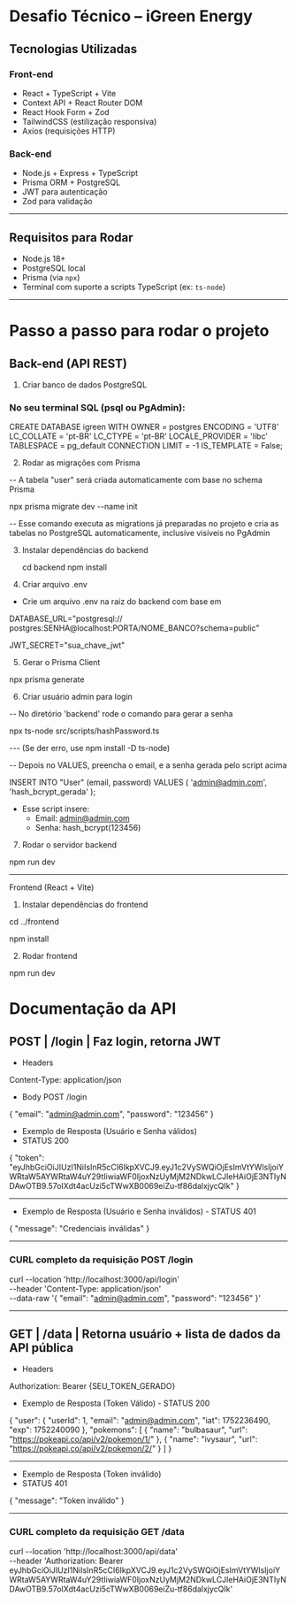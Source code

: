 # Desafio Técnico – iGreen Energy

## Tecnologias Utilizadas

### Front-end

- React + TypeScript + Vite
- Context API + React Router DOM
- React Hook Form + Zod
- TailwindCSS (estilização responsiva)
- Axios (requisições HTTP)

### Back-end

- Node.js + Express + TypeScript
- Prisma ORM + PostgreSQL
- JWT para autenticação
- Zod para validação

---

## Requisitos para Rodar

- Node.js 18+
- PostgreSQL local
- Prisma (via `npx`)
- Terminal com suporte a scripts TypeScript (ex: `ts-node`)

---

# Passo a passo para rodar o projeto

## Back-end (API REST)

1. Criar banco de dados PostgreSQL

### No seu terminal SQL (psql ou PgAdmin):

CREATE DATABASE igreen
WITH
OWNER = postgres
ENCODING = 'UTF8'
LC_COLLATE = 'pt-BR'
LC_CTYPE = 'pt-BR'
LOCALE_PROVIDER = 'libc'
TABLESPACE = pg_default
CONNECTION LIMIT = -1
IS_TEMPLATE = False;

2.  Rodar as migrações com Prisma

-- A tabela "user" será criada automaticamente com base no schema Prisma

npx prisma migrate dev --name init

-- Esse comando executa as migrations já preparadas no projeto e cria as tabelas no PostgreSQL automaticamente, inclusive visíveis no PgAdmin

3. Instalar dependências do backend

   cd backend
   npm install

4. Criar arquivo .env

- Crie um arquivo .env na raiz do backend com base em

DATABASE_URL="postgresql://
postgres:SENHA@localhost:PORTA/NOME_BANCO?schema=public"

JWT_SECRET="sua_chave_jwt"

5. Gerar o Prisma Client

npx prisma generate

6. Criar usuário admin para login

-- No diretório 'backend' rode o comando para gerar a senha

npx ts-node src/scripts/hashPassword.ts

--- (Se der erro, use npm install -D ts-node)

-- Depois no VALUES, preencha o email, e a senha gerada pelo script acima

INSERT INTO "User" (email, password)
VALUES (
'admin@admin.com',
'hash_bcrypt_gerada'
);

- Esse script insere:
  - Email: admin@admin.com
  - Senha: hash_bcrypt(123456)

7. Rodar o servidor backend

npm run dev

---

Frontend (React + Vite)

1. Instalar dependências do frontend

cd ../frontend

npm install

2. Rodar frontend

npm run dev

# Documentação da API

## POST | /login | Faz login, retorna JWT

- Headers

Content-Type: application/json

- Body POST /login

{
"email": "admin@admin.com",
"password": "123456"
}

- Exemplo de Resposta (Usuário e Senha válidos)
- STATUS 200

{
"token": "eyJhbGciOiJIUzI1NiIsInR5cCI6IkpXVCJ9.eyJ1c2VySWQiOjEsImVtYWlsIjoiYWRtaW5AYWRtaW4uY29tIiwiaWF0IjoxNzUyMjM2NDkwLCJleHAiOjE3NTIyNDAwOTB9.57oIXdt4acUzi5cTWwXB0069eiZu-tf86dalxjycQIk"
}

---

- Exemplo de Resposta (Usuário e Senha inválidos) - STATUS 401

{
"message": "Credenciais inválidas"
}

---

### CURL completo da requisição POST /login

curl --location 'http://localhost:3000/api/login' \
--header 'Content-Type: application/json' \
--data-raw '{
"email": "admin@admin.com",
"password": "123456"
}'

---

## GET | /data | Retorna usuário + lista de dados da API pública

- Headers

Authorization: Bearer {SEU_TOKEN_GERADO}

- Exemplo de Resposta (Token Válido) - STATUS 200

{
"user": {
"userId": 1,
"email": "admin@admin.com",
"iat": 1752236490,
"exp": 1752240090
},
"pokemons": [
{
"name": "bulbasaur",
"url": "https://pokeapi.co/api/v2/pokemon/1/"
},
{
"name": "ivysaur",
"url": "https://pokeapi.co/api/v2/pokemon/2/"
}
]
}

---

- Exemplo de Resposta (Token inválido)
- STATUS 401

{
"message": "Token inválido"
}

---

### CURL completo da requisição GET /data

curl --location 'http://localhost:3000/api/data' \
--header 'Authorization: Bearer eyJhbGciOiJIUzI1NiIsInR5cCI6IkpXVCJ9.eyJ1c2VySWQiOjEsImVtYWlsIjoiYWRtaW5AYWRtaW4uY29tIiwiaWF0IjoxNzUyMjM2NDkwLCJleHAiOjE3NTIyNDAwOTB9.57oIXdt4acUzi5cTWwXB0069eiZu-tf86dalxjycQIk'
